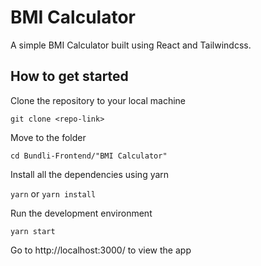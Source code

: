 # BMI Calculator

A simple BMI Calculator built using React and Tailwindcss.

## How to get started

Clone the repository to your local machine

`git clone <repo-link>`

Move to the folder

`cd Bundli-Frontend/"BMI Calculator"`

Install all the dependencies using yarn

`yarn` or `yarn install`

Run the development environment

`yarn start` 

Go to http://localhost:3000/ to view the app


